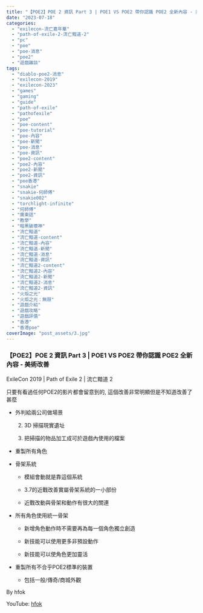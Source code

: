 ```yaml
---
title: "【POE2】POE 2 資訊 Part 3 | POE1 VS POE2 帶你認識 POE2 全新內容 - 美術改善 | ExileCon 2019 | Path of Exile 2 | 流亡黯道 2"
date: "2023-07-18"
categories: 
  - "exilecon-流亡嘉年華"
  - "path-of-exile-2-流亡黯道-2"
  - "pc"
  - "poe"
  - "poe-消息"
  - "poe2"
  - "遊戲雜談"
tags: 
  - "diablo-poe2-消息"
  - "exilecon-2019"
  - "exilecon-2023"
  - "games"
  - "gaming"
  - "guide"
  - "path-of-exile"
  - "pathofexile"
  - "poe"
  - "poe-content"
  - "poe-tutorial"
  - "poe-內容"
  - "poe-新聞"
  - "poe-消息"
  - "poe-資訊"
  - "poe2-content"
  - "poe2-內容"
  - "poe2-新聞"
  - "poe2-資訊"
  - "poe香港"
  - "snakie"
  - "snakie-何師傅"
  - "snakie002"
  - "torchlight-infinite"
  - "何師傅"
  - "廣東話"
  - "教學"
  - "暗黑破壞神"
  - "流亡黯道"
  - "流亡黯道-content"
  - "流亡黯道-內容"
  - "流亡黯道-新聞"
  - "流亡黯道-消息"
  - "流亡黯道-資訊"
  - "流亡黯道2-content"
  - "流亡黯道2-內容"
  - "流亡黯道2-新聞"
  - "流亡黯道2-消息"
  - "流亡黯道2-資訊"
  - "火炬之光"
  - "火炬之光：無限"
  - "遊戲介紹"
  - "遊戲攻略"
  - "遊戲評價"
  - "香港"
  - "香港poe"
coverImage: "post_assets/3.jpg"
---
```


### 【POE2】POE 2 資訊 Part 3 | POE1 VS POE2 帶你認識 POE2 全新內容 - 美術改善  
ExileCon 2019 | Path of Exile 2 | 流亡黯道 2

  

只要有看過任何POE2的影片都會留意到的, 這個改善非常明顯但是不知道改善了甚麼

  

  
- 外判給兩公司做場景  
    
      
    2. 3D 掃描現實遺址
      
    4. 把掃描的物品加工成可於遊戲內使用的檔案
      
    
      
    
  
- 重製所有角色
  
- 骨架系統  
    
      
    - 模組會動就是靠這個系統
      
    - 3.7的近戰改善實屬骨架系統的一小部份
      
    - 近戰改動與骨架和動作有很大的關連
      
    
      
    
  
- 所有角色使用統一骨架  
    
      
    - 新增角色動作時不需要再為每一個角色獨立創造
      
    - 新技能可以使用更多非預設動作
      
    - 新技能可以使角色更加靈活
      
    
      
    
  
- 重製所有不合乎POE2標準的裝置  
    
      
    - 包括一般/傳奇/商城外觀
      
    
      
    
  

  
By hfok  

  
YouTube: [hfok](https://www.youtube.com/@hfok)
